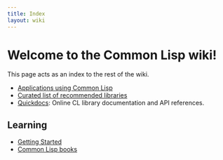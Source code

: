 ```yaml
---
title: Index
layout: wiki
---
```


# Welcome to the Common Lisp wiki!

This page acts as an index to the rest of the wiki.

* [Applications using Common Lisp](/wiki/apps.html)
* [Curated list of recommended libraries](/wiki/recommended-libraries.html)
* [Quickdocs](http://quickdocs.org/): Online CL library documentation and API references.

## Learning

* [Getting Started](/wiki/getting-started.html)
* [Common Lisp books](/wiki/books.html)

